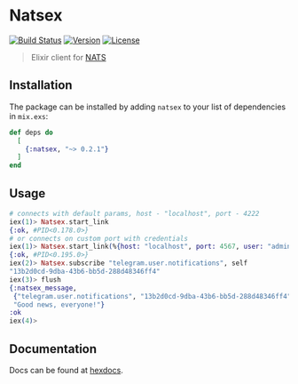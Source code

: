 # Natsex

[![Build Status][shield-travis]][travis-ci]
[![Version][shield-version]][hexpm]
[![License][shield-license]][hexpm]

> Elixir client for [NATS](https://nats.io/)

## Installation

The package can be installed by adding `natsex` to your list of dependencies in `mix.exs`:

```elixir
def deps do
  [
    {:natsex, "~> 0.2.1"}
  ]
end
```

## Usage

```elixir
# connects with default params, host - "localhost", port - 4222
iex(1)> Natsex.start_link
{:ok, #PID<0.178.0>}
# or connects on custom port with credentials
iex(1)> Natsex.start_link(%{host: "localhost", port: 4567, user: "admin", pass: "12345"})
{:ok, #PID<0.195.0>}
iex(2)> Natsex.subscribe "telegram.user.notifications", self
"13b2d0cd-9dba-43b6-bb5d-288d48346ff4"
iex(3)> flush
{:natsex_message,
 {"telegram.user.notifications", "13b2d0cd-9dba-43b6-bb5d-288d48346ff4", nil},
 "Good news, everyone!"}
:ok
iex(4)>
```

## Documentation
Docs can be found at [hexdocs][hexdocs].

<br>

[shield-version]:   https://img.shields.io/hexpm/v/natsex.svg
[shield-license]:   https://img.shields.io/hexpm/l/natsex.svg
[shield-travis]:    https://travis-ci.org/bersegosx/Natsex.svg?branch=master

[travis-ci]:        https://travis-ci.org/bersegosx/Natsex
[hexpm]:            https://hex.pm/packages/natsex
[hexdocs]:          https://hexdocs.pm/natsex
